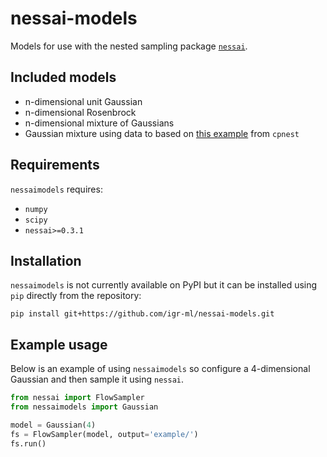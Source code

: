 # nessai-models

Models for use with the nested sampling package [`nessai`](https://github.com/mj-will/nessai).

## Included models

* n-dimensional unit Gaussian
* n-dimensional Rosenbrock
* n-dimensional mixture of Gaussians
* Gaussian mixture using data to based on [this example](https://github.com/johnveitch/cpnest/blob/master/examples/gaussianmixture.py) from `cpnest`

## Requirements

`nessaimodels` requires:
* `numpy`
* `scipy`
* `nessai>=0.3.1`
## Installation

`nessaimodels` is not currently available on PyPI but it can be installed using `pip` directly from the repository:

```
pip install git+https://github.com/igr-ml/nessai-models.git
```

## Example usage

Below is an example of using `nessaimodels` so configure a 4-dimensional Gaussian and then sample it using `nessai`.

```python
from nessai import FlowSampler
from nessaimodels import Gaussian

model = Gaussian(4)
fs = FlowSampler(model, output='example/')
fs.run()
```
